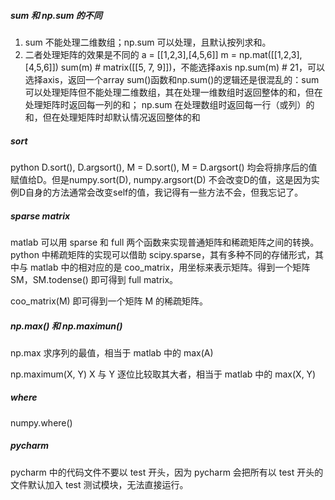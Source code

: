 ##### sum 和 np.sum 的不同

1. sum 不能处理二维数组；np.sum 可以处理，且默认按列求和。
2. 二者处理矩阵的效果是不同的 a = [[1,2,3],[4,5,6]] m = np.mat([[1,2,3],[4,5,6]]) sum(m) # matrix([[5, 7, 9]])，不能选择axis np.sum(m) # 21，可以选择axis，返回一个array sum()函数和np.sum()的逻辑还是很混乱的：sum 可以处理矩阵但不能处理二维数组，其在处理一维数组时返回整体的和，但在处理矩阵时返回每一列的和； np.sum 在处理数组时返回每一行（或列）的和，但在处理矩阵时却默认情况返回整体的和

##### sort

python D.sort(), D.argsort(), M = D.sort(), M = D.argsort() 均会将排序后的值赋值给D。但是numpy.sort(D), numpy.argsort(D) 不会改变D的值，这是因为实例D自身的方法通常会改变self的值，我记得有一些方法不会，但我忘记了。

##### sparse matrix

matlab 可以用 sparse 和 full 两个函数来实现普通矩阵和稀疏矩阵之间的转换。python 中稀疏矩阵的实现可以借助 scipy.sparse，其有多种不同的存储形式，其中与 matlab 中的相对应的是 coo_matrix，用坐标来表示矩阵。得到一个矩阵 SM，SM.todense() 即可得到 full matrix。

coo_matrix(M) 即可得到一个矩阵 M 的稀疏矩阵。

##### np.max() 和 np.maximun()

np.max 求序列的最值，相当于 matlab 中的 max(A)

np.maximum(X, Y) X 与 Y 逐位比较取其大者，相当于 matlab 中的 max(X, Y)

##### where

numpy.where()

##### pycharm

pycharm 中的代码文件不要以 test 开头，因为 pycharm 会把所有以 test 开头的文件默认加入 test 测试模块，无法直接运行。